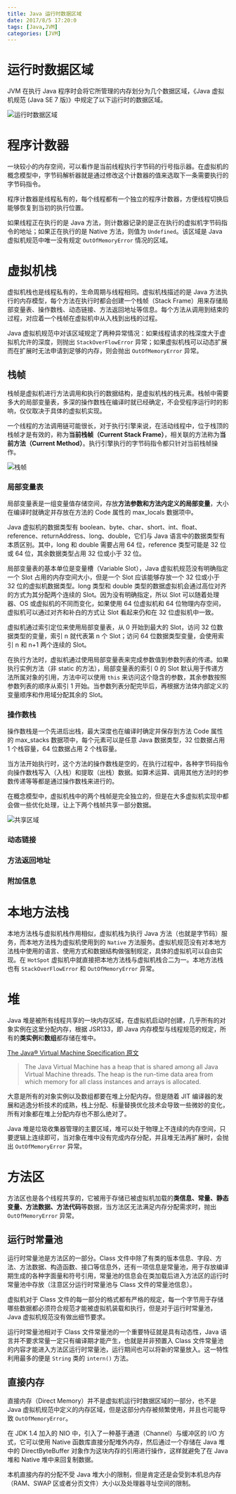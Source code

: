 ```yaml
---
title: Java 运行时数据区域
date: 2017/8/5 17:20:0
tags: [Java,JVM]
categories: [JVM]
---
```

# 运行时数据区域
JVM 在执行 Java 程序时会将它所管理的内存划分为几个数据区域，《Java 虚拟机规范 (Java SE 7 版)》中规定了以下运行时的数据区域。

<!--more-->

![运行时数据区域](https://cdn.jsdelivr.net/gh/nekolr/image-hosting@202004162216/2020/04/16/aNB.png)

# 程序计数器
一块较小的内存空间，可以看作是当前线程执行字节码的行号指示器。在虚拟机的概念模型中，字节码解析器就是通过修改这个计数器的值来选取下一条需要执行的字节码指令。

程序计数器是线程私有的，每个线程都有一个独立的程序计数器，方便线程切换后能够恢复到当初的执行位置。

如果线程正在执行的是 Java 方法，则计数器记录的是正在执行的虚拟机字节码指令的地址；如果正在执行的是 Native 方法，则值为 `Undefined`。该区域是 Java 虚拟机规范中唯一没有规定 `OutOfMemoryError` 情况的区域。

# 虚拟机栈
虚拟机栈也是线程私有的，生命周期与线程相同。虚拟机栈描述的是 Java 方法执行的内存模型，每个方法在执行时都会创建一个栈帧（Stack Frame）用来存储局部变量表、操作数栈、动态链接、方法返回地址等信息。每个方法从调用到结束的过程，对应着一个栈帧在虚拟机中从入栈到出栈的过程。

Java 虚拟机规范中对该区域规定了两种异常情况：如果线程请求的栈深度大于虚拟机允许的深度，则抛出 `StackOverFlowError` 异常；如果虚拟机栈可以动态扩展而在扩展时无法申请到足够的内存，则会抛出 `OutOfMemoryError` 异常。

## 栈帧
栈帧是虚拟机进行方法调用和执行的数据结构，是虚拟机栈的栈元素。栈帧中需要多大的局部变量表，多深的操作数栈在编译时就已经确定，不会受程序运行时的影响，仅仅取决于具体的虚拟机实现。

一个线程的方法调用链可能很长，对于执行引擎来说，在活动线程中，位于栈顶的栈帧才是有效的，称为**当前栈帧（Current Stack Frame）**，相关联的方法称为**当前方法（Current Method）**。执行引擎执行的字节码指令都只针对当前栈帧操作。

![栈帧](https://cdn.jsdelivr.net/gh/nekolr/image-hosting@201911242020/2018/04/14/WO3.png)

### 局部变量表
局部变量表是一组变量值存储空间，存放**方法参数和方法内定义的局部变量**，大小在编译时就确定并存放在方法的 Code 属性的 max_locals 数据项中。

Java 虚拟机的数据类型有 boolean、byte、char、short、int、float、reference、returnAddress、long、double，它们与 Java 语言中的数据类型有本质区别。其中，long 和 double 需要占用 64 位，reference 类型可能是 32 位或 64 位，其余数据类型占用 32 位或小于 32 位。

局部变量表的基本单位是变量槽（Variable Slot），Java 虚拟机规范没有明确指定一个 Slot 占用的内存空间大小，但是一个 Slot 应该能够存放一个 32 位或小于 32 位的虚拟机数据类型。long 类型和 double 类型的数据虚拟机会通过高位对齐的方式为其分配两个连续的 Slot。因为没有明确指定，所以 Slot 可以随着处理器、OS 或虚拟机的不同而变化，如果使用 64 位虚拟机和 64 位物理内存空间，虚拟机可以通过对齐和补白的方式让 Slot 看起来仍和在 32 位虚拟机中一致。

虚拟机通过索引定位来使用局部变量表，从 0 开始到最大的 Slot，访问 32 位数据类型的变量，索引 n 就代表第 n 个 Slot；访问 64 位数据类型变量，会使用索引 n 和 n+1 两个连续的 Slot。

在执行方法时，虚拟机通过使用局部变量表来完成参数值到参数列表的传递。如果执行实例方法（非 static 的方法），局部变量表的索引 0 的 Slot 默认用于传递方法所属对象的引用，方法中可以使用  `this` 来访问这个隐含的参数，其余参数按照参数列表的顺序从索引 1 开始。当参数列表分配完毕后，再根据方法体内部定义的变量顺序和作用域分配其余的 Slot。

### 操作数栈
操作数栈是一个先进后出栈，最大深度也在编译时确定并保存到方法 Code 属性的 max_stacks 数据项中，每个元素可以是任意 Java 数据类型，32 位数据占用 1 个栈容量，64 位数据占用 2 个栈容量。

当方法开始执行时，这个方法的操作数栈是空的，在执行过程中，各种字节码指令向操作数栈写入（入栈）和提取（出栈）数据。如算术运算、调用其他方法时的参数传递等等都是通过操作数栈来进行的。

在概念模型中，虚拟机栈中的两个栈帧是完全独立的，但是在大多虚拟机实现中都会做一些优化处理，让上下两个栈帧共享一部分数据。

![共享区域](https://cdn.jsdelivr.net/gh/nekolr/image-hosting@201911242020/2018/04/16/AWV.png)

### 动态链接

### 方法返回地址

### 附加信息

# 本地方法栈
本地方法栈与虚拟机栈作用相似，虚拟机栈为执行 Java 方法（也就是字节码）服务，而本地方法栈为虚拟机使用到的 `Native` 方法服务。虚拟机规范没有对本地方法栈中使用的语言、使用方式和数据结构做强制规定，具体的虚拟机可以自由实现。在 `HotSpot` 虚拟机中就直接把本地方法栈与虚拟机栈合二为一。本地方法栈也有 `StackOverFlowError` 和 `OutOfMemoryError` 异常。

# 堆
Java 堆是被所有线程共享的一块内存区域，在虚拟机启动时创建，几乎所有的对象实例在这里分配内存，根据 JSR133，即 Java 内存模型与线程规范的规定，所有的**类实例**和**数组**都存储在堆中。

[The Java® Virtual Machine Specification 原文](https://docs.oracle.com/javase/specs/jvms/se7/html/jvms-2.html#jvms-2.5.3)

> The Java Virtual Machine has a heap that is shared among all Java Virtual Machine threads. The heap is the run-time data area from which memory for all class instances and arrays is allocated.

大意是所有的对象实例以及数组都要在堆上分配内存。但是随着 JIT 编译器的发展和逃逸分析技术的成熟，栈上分配、标量替换优化技术会导致一些微妙的变化，所有对象都在堆上分配内存也不那么绝对了。

Java 堆是垃圾收集器管理的主要区域，堆可以处于物理上不连续的内存空间，只要逻辑上连续即可，当对象在堆中没有完成内存分配，并且堆无法再扩展时，会抛出 `OutOfMemoryError` 异常。

# 方法区
方法区也是各个线程共享的，它被用于存储已被虚拟机加载的**类信息、常量、静态变量、方法数据、方法代码**等数据，当方法区无法满足内存分配需求时，抛出 `OutOfMemoryError` 异常。

## 运行时常量池
运行时常量池是方法区的一部分。Class 文件中除了有类的版本信息、字段、方法、方法数据、构造函数、接口等信息外，还有一项信息是常量池，用于存放编译期生成的各种字面量和符号引用，常量池的信息会在类加载后进入方法区的运行时常量池中存放（注意区分运行时常量池与 Class 文件的常量池信息）。

虚拟机对于 Class 文件的每一部分的格式都有严格的规定，每一个字节用于存储哪些数据都必须符合规范才能被虚拟机装载和执行，但是对于运行时常量池，Java 虚拟机规范没有做出细节要求。

运行时常量池相对于 Class 文件常量池的一个重要特征就是具有动态性，Java 语言并不要求常量一定只有编译期才能产生，也就是并非预置入 Class 文件常量池的内容才能进入方法区运行时常量池，运行期间也可以将新的常量放入。这一特性利用最多的便是 `String` 类的 `intern()` 方法。

## 直接内存
直接内存（Direct Memory）并不是虚拟机运行时数据区域的一部分，也不是 Java 虚拟机规范中定义的内存区域，但是这部分内存被频繁使用，并且也可能导致 `OutOfMemoryError`。

在 JDK 1.4 加入的 NIO 中，引入了一种基于通道（Channel）与缓冲区的 I/O 方式，它可以使用 Native 函数库直接分配堆外内存，然后通过一个存储在 Java 堆中的 DirectByteBuffer 对象作为这块内存的引用进行操作，这样就避免了在 Java 堆和 Native 堆中来回复制数据。

本机直接内存的分配不受 Java 堆大小的限制，但是肯定还是会受到本机总内存（RAM、SWAP 区或者分页文件）大小以及处理器寻址空间的限制。